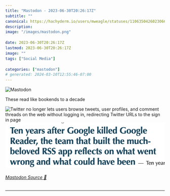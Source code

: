 ```yaml
---
title: "Mastodon - 2023-06-30T20:26:17Z"
subtitle: ""
canonical: https://hachyderm.io/users/mweagle/statuses/110635042602306633
description:
image: "/images/mastodon.png"

date: 2023-06-30T20:26:17Z
lastmod: 2023-06-30T20:26:17Z
image: ""
tags: ["Social Media"]

categories: ["mastodon"]
# generated: 2024-03-10T12:55:46-07:00
---
```

![Mastodon](/images/mastodon.png)

<p>These read like bookends to a decade</p>

![Twitter no longer lets users browse
tweets, user profiles, and comment threads on the web without logging in, redirecting Twitter URLs to the sign in page](566512a46d56188f.png)
![Ten years after Google killed Google Reader, the team that built the much- beloved RSS app reflects on what went wrong and what could have been](b0cfc4be7ad863c3.png)

###### [Mastodon Source 🐘](https://hachyderm.io/@mweagle/110635042602306633)

___
